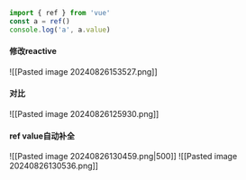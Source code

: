 
```ts
import { ref } from 'vue'
const a = ref()
console.log('a', a.value)
```

####  修改reactive
![[Pasted image 20240826153527.png]]
#### 对比
![[Pasted image 20240826125930.png]]



#### ref value自动补全

![[Pasted image 20240826130459.png|500]]
![[Pasted image 20240826130536.png]]